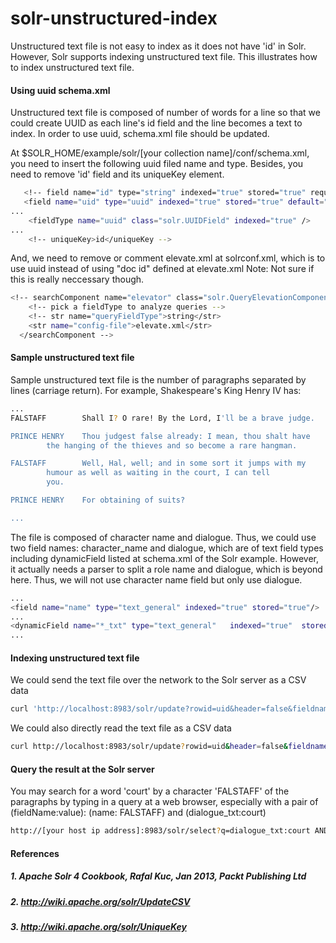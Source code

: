 solr-unstructured-index
=======================

Unstructured text file is not easy to index as it does not have 'id' in Solr. However, Solr supports indexing unstructured text file. This illustrates how to index unstructured text file.

#### Using uuid schema.xml

Unstructured text file is composed of number of words for a line so that we could create UUID as each line's id field and the line becomes a text to index.
In order to use uuid, schema.xml file should be updated.

At $SOLR_HOME/example/solr/[your collection name]/conf/schema.xml, you need to insert the following uuid filed name and type. 
Besides, you need to remove 'id' field and its uniqueKey element.
```bash
   <!-- field name="id" type="string" indexed="true" stored="true" required="true" multiValued="false" /-->
   <field name="uid" type="uuid" indexed="true" stored="true" default="NEW" multiValued="false" />
...
    <fieldType name="uuid" class="solr.UUIDField" indexed="true" />
...
    <!-- uniqueKey>id</uniqueKey -->  
```

And, we need to remove or comment elevate.xml at solrconf.xml, which is to use uuid instead of using "doc id" defined at elevate.xml
Note: Not sure if this is really neccessary though.

```bash
<!-- searchComponent name="elevator" class="solr.QueryElevationComponent" -->
    <!-- pick a fieldType to analyze queries -->
    <!-- str name="queryFieldType">string</str>
    <str name="config-file">elevate.xml</str>
  </searchComponent -->

```
#### Sample unstructured text file
Sample unstructured text file is the number of paragraphs separated by lines (carriage return). For example, Shakespeare's King Henry IV has:
```bash
...
FALSTAFF        Shall I? O rare! By the Lord, I'll be a brave judge.

PRINCE HENRY    Thou judgest false already: I mean, thou shalt have
        the hanging of the thieves and so become a rare hangman.

FALSTAFF        Well, Hal, well; and in some sort it jumps with my
        humour as well as waiting in the court, I can tell
        you.

PRINCE HENRY    For obtaining of suits?

...
```

The file is composed of character name and dialogue. Thus, we could use two field names: character_name and dialogue, 
which are of text field types including dynamicField listed at schema.xml of the Solr example. However, it actually needs a
parser to split a role name and dialogue, which is beyond here. Thus, we will not use character name field but only use dialogue.
```bash
...
<field name="name" type="text_general" indexed="true" stored="true"/>
...
<dynamicField name="*_txt" type="text_general"   indexed="true"  stored="true" multiValued="true"/>
...
```

#### Indexing unstructured text file
We could send the text file over the network to the Solr server as a CSV data
```bash
curl 'http://localhost:8983/solr/update?rowid=uid&header=false&fieldnames=dialogue_txt&commit=true' --data-binary @kinghenryiv -H Content-type:application/csv;charset=utf-8
```
We could also directly read the text file as a CSV data
```bash
curl http://localhost:8983/solr/update?rowid=uid&header=false&fieldnames=dialogue_txt&commit=true&stream.file=kinghenryiv&stream.contentType:application/csv;charset=utf-8
```
#### Query the result at the Solr server
You may search for a word 'court' by a character 'FALSTAFF' of the paragraphs by typing in a query at a web browser, especially with a pair of (fieldName:value): (name: FALSTAFF)
and (dialogue_txt:court) 
```bash
http://[your host ip address]:8983/solr/select?q=dialogue_txt:court AND dialogue_txt:FALSTAFF
```

#### References
##### 1. Apache Solr 4 Cookbook, Rafal Kuc, Jan 2013, Packt Publishing Ltd
##### 2. http://wiki.apache.org/solr/UpdateCSV
##### 3. http://wiki.apache.org/solr/UniqueKey
